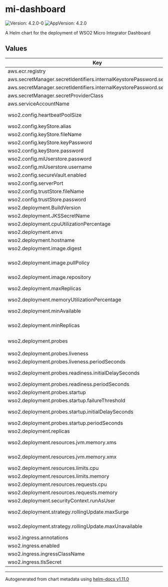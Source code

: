 # mi-dashboard

![Version: 4.2.0-0](https://img.shields.io/badge/Version-4.2.0--0-informational?style=flat-square) ![AppVersion: 4.2.0](https://img.shields.io/badge/AppVersion-4.2.0-informational?style=flat-square)

A Helm chart for the deployment of WSO2 Micro Integrator Dashboard

## Values

| Key | Type | Default | Description |
|-----|------|---------|-------------|
| aws.ecr.registry | string | `""` | AWS Elastic Container Registry |
| aws.secretManager.secretIdentifiers.internalKeystorePassword.secretKey | string | `""` | Secret key for internal keystore password |
| aws.secretManager.secretIdentifiers.internalKeystorePassword.secretName | string | `""` | Secret name for internal keystore password |
| aws.secretManager.secretProviderClass | string | `""` | AWS Secret Manager secret provider class name |
| aws.serviceAccountName | string | `""` | AWS IAM serivce account name |
| wso2.config.heartbeatPoolSize | int | `15` | Number of threads used by the executor pool to handle incoming requests from Micro Integrator runtimes |
| wso2.config.keyStore.alias | string | `"wso2carbon"` | The keystore alias |
| wso2.config.keyStore.fileName | string | `"dashboard.jks"` |  |
| wso2.config.keyStore.keyPassword | string | `""` | The keystore key password |
| wso2.config.keyStore.password | string | `""` | The keystore password |
| wso2.config.miUserstore.password | string | `""` | The user password for signing in to the Micro Integrator runtimes. |
| wso2.config.miUserstore.username | string | `""` | The user name for signing in to the Micro Integrator runtimes |
| wso2.config.secureVault.enabled | bool | `false` | Enable/Disable secure vault |
| wso2.config.serverPort | int | `9743` | MI Dashboard server port |
| wso2.config.trustStore.fileName | string | `"client-trustore.jks"` | The truststore file name |
| wso2.config.trustStore.password | string | `""` | The truststore password |
| wso2.deployment.BuildVersion | string | `"4.2.0"` | Build version of the MI Dashboard |
| wso2.deployment.JKSSecretName | string | `""` | K8s secret name which contains JKS files |
| wso2.deployment.cpuUtilizationPercentage | int | `75` | Average CPU utilization percentage for HPA |
| wso2.deployment.envs | string | `nil` | Environment variables for the MI Dashboard deployment |
| wso2.deployment.hostname | string | `""` | Hostname of the MI Dashboard deployment |
| wso2.deployment.image.digest | string | `""` | Container image digest |
| wso2.deployment.image.pullPolicy | string | `"Always"` | Container image pull policy. Refer (https://kubernetes.io/docs/concepts/containers/images/#updating-images) |
| wso2.deployment.image.repository | string | `""` | Container image repository name |
| wso2.deployment.maxReplicas | int | `2` | Max replica count for HPA (https://kubernetes.io/docs/tasks/run-application/horizontal-pod-autoscale/) |
| wso2.deployment.memoryUtilizationPercentage | int | `75` | Average memory utilization percentage for HPA |
| wso2.deployment.minAvailable | int | `1` | Pod disruption budget configurations (https://kubernetes.io/docs/tasks/run-application/configure-pdb/) |
| wso2.deployment.minReplicas | int | `1` | Min replica count for HPA (https://kubernetes.io/docs/tasks/run-application/horizontal-pod-autoscale/) |
| wso2.deployment.probes | object | `{"liveness":{"periodSeconds":10},"readiness":{"initialDelaySeconds":60,"periodSeconds":1},"startup":{"failureThreshold":40,"initialDelaySeconds":5,"periodSeconds":3}}` | Kubernetes Probes (https://kubernetes.io/docs/tasks/configure-pod-container/configure-liveness-readiness-startup-probes/) |
| wso2.deployment.probes.liveness | object | `{"periodSeconds":10}` | Indicates whether the container is running |
| wso2.deployment.probes.liveness.periodSeconds | int | `10` | How often (in seconds) to perform the probe |
| wso2.deployment.probes.readiness.initialDelaySeconds | int | `60` | Number of seconds after the container has started before readiness probes are initiated |
| wso2.deployment.probes.readiness.periodSeconds | int | `1` | How often (in seconds) to perform the probe |
| wso2.deployment.probes.startup | object | `{"failureThreshold":40,"initialDelaySeconds":5,"periodSeconds":3}` | Startup probe executed prior to Liveness Probe taking over |
| wso2.deployment.probes.startup.failureThreshold | int | `40` | Number of attempts |
| wso2.deployment.probes.startup.initialDelaySeconds | int | `5` | Number of seconds after the container has started before startup probes are initiated |
| wso2.deployment.probes.startup.periodSeconds | int | `3` | How often (in seconds) to perform the probe |
| wso2.deployment.replicas | int | `1` | Number of deployment replicas |
| wso2.deployment.resources.jvm.memory.xms | string | `"512m"` | The minimum amount of memory that should be allocated for the JVM |
| wso2.deployment.resources.jvm.memory.xmx | string | `"1024m"` | The maximum amount of memory that should be allocated for the JVM |
| wso2.deployment.resources.limits.cpu | string | `"1000m"` | The maximum amount of CPU that should be allocated for a Pod |
| wso2.deployment.resources.limits.memory | string | `"1Gi"` | The maximum amount of memory that should be allocated for a Pod |
| wso2.deployment.resources.requests.cpu | string | `"500m"` | The minimum amount of CPU that should be allocated for a Pod |
| wso2.deployment.resources.requests.memory | string | `"512Mi"` | The minimum amount of memory that should be allocated for a Pod |
| wso2.deployment.securityContext.runAsUser | string | `""` | The UID to run the entrypoint of the container process |
| wso2.deployment.strategy.rollingUpdate.maxSurge | int | `1` | The maximum number of pods that can be scheduled above the desired number of pods. |
| wso2.deployment.strategy.rollingUpdate.maxUnavailable | int | `0` | The maximum number of pods that can be unavailable during the update. |
| wso2.ingress.annotations | list | `nil` | Ingress annotations |
| wso2.ingress.enabled | bool | `true` | Enable Ingress for MI Dashboard |
| wso2.ingress.ingressClassName | string | `"alb"` | Ingress class name |
| wso2.ingress.tlsSecret | string | `""` | K8s TLS secret for configured hostname |

----------------------------------------------
Autogenerated from chart metadata using [helm-docs v1.11.0](https://github.com/norwoodj/helm-docs/releases/v1.11.0)

